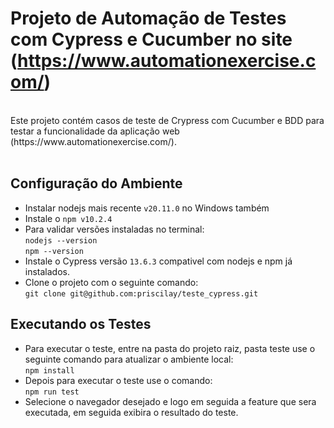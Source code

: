 # Projeto de Automação de Testes com Cypress e Cucumber no site (https://www.automationexercise.com/) <br>

<br>
Este projeto contém casos de teste de Crypress com Cucumber e BDD para testar a funcionalidade da aplicação web (https://www.automationexercise.com/). <br>
<br>


<a name="Configuração do Ambiente"></a>
## Configuração do Ambiente <br>
- Instalar nodejs mais recente ```v20.11.0``` no Windows também <br>
- Instale o ```npm v10.2.4 ``` <br>
- Para validar versões instaladas no terminal: <br>
```nodejs --version``` <br>
```npm --version``` <br>
- Instale o Cypress versão ```13.6.3``` compativel com nodejs e npm já instalados. <br>
- Clone o projeto com o seguinte comando: <br>
```git clone git@github.com:priscilay/teste_cypress.git``` <br>



## Executando os Testes <br>
- Para executar o teste, entre na pasta do projeto raiz, pasta teste  use o seguinte comando para atualizar o ambiente local:  <br>
```npm install``` <br>
- Depois para executar o teste use o comando: <br>
```npm run test```
- Selecione o navegador desejado e logo em seguida a feature que sera executada, em seguida exibira o resultado do teste.
